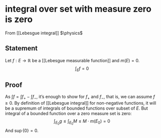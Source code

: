 # integral over set with measure zero is zero
From [[Lebesgue integral]]
$\physics$
## Statement
Let $f: E \to \mathbb{R}$ be a [[Lebesgue measurable function]] and $m(E) = 0$. 
$$\int_{E} f = 0$$
## Proof
As $\int f = \int f_{+} - \int f_{-}$, it’s enough to show for $f_{+}$ and $f_{-}$, that is, we can assume $f \geq 0$.
By definition of [[Lebesgue integral]] for non-negative functions, it will be a supremum of integrals of bounded functions over subset of $E$. But integral of a bounded function over a zero measure set is zero:
$$\int_{E_{0}} g \leq \int_{E_{0}} M \leq M \cdot m(E_{0}) = 0$$
And $\sup \{ 0 \} = 0$.
